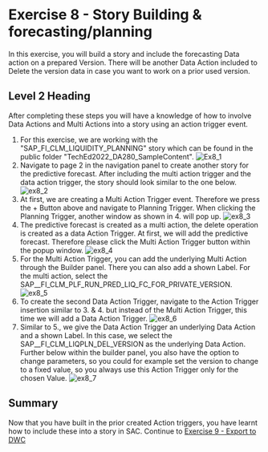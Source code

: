 # Exercise 8 - Story Building & forecasting/planning
In this exercise, you will build a story and include the forecasting Data action on a prepared Version. There will be another Data Action included to Delete the version data in case you want to work on a prior used version.

## Level 2 Heading

After completing these steps you will have a knowledge of how to involve Data Actions and Multi Actions into a story using an action trigger event.

1.	For this exercise, we are working with the "SAP_FI_CLM_LIQUIDITY_PLANNING" story which can be found in the public folder "TechEd2022_DA280_SampleContent". 
![Ex8_1](https://user-images.githubusercontent.com/112930664/197132153-11371e97-0ce1-403f-9528-cc845b7d1217.png)
2.	Navigate to page 2 in the navigation panel to create another story for the predictive forecast. After including the multi action trigger and the data action trigger, the story should look similar to the one below.
![ex8_2](https://user-images.githubusercontent.com/112930664/197132155-2f714d97-e6c3-4f5e-b771-7b51a3c2089a.png)
3. At first, we are creating a Multi Action Trigger event. Therefore we press the + Button above and navigate to Planning Trigger. When clicking the Planning Trigger, another window as shown in 4. will pop up.
![ex8_3](https://user-images.githubusercontent.com/112930664/197132158-d7b919f0-38a4-4597-8d91-89933381e1c3.png)
4. The predictive forecast is created as a multi action, the delete operation is created as a data Action Trigger. At first, we will add the predictive forecast. Therefore please click the Multi Action Trigger button within the popup window. 
![ex8_4](https://user-images.githubusercontent.com/112930664/197132160-4979846c-f3fa-40ef-9d57-f69ff7c9dceb.png)
5. For the Multi Action Trigger, you can add the underlying Multi Action through the Builder panel. There you can also add a shown Label.
For the multi action, select the SAP__FI_CLM_PLF_RUN_PRED_LIQ_FC_FOR_PRIVATE_VERSION.
![ex8_5](https://user-images.githubusercontent.com/112930664/197132148-c9f94641-211a-46b8-9a21-dae29a3ba2c3.png)
6. To create the second Data Action Trigger, navigate to the Action Trigger insertion similar to 3. & 4. but instead of the Multi Action Trigger, this time we will add a Data Action Trigger.
![ex8_6](https://user-images.githubusercontent.com/112930664/197132150-d1e7e66d-5b82-48f0-a18e-8b052a55aefd.png)
7. Similar to 5., we give the Data Action Trigger an underlying Data Action and a shown Label. In this case, we select the SAP__FI_CLM_LIQPLN_DEL_VERSION as the underlying Data Action. Further below within the builder panel, you also have the option to change parameters, so you could for example set the version to change to a fixed value, so you always use this Action Trigger only for the chosen Value. 
![ex8_7](https://user-images.githubusercontent.com/112930664/197132151-98ed35c9-e6c3-4f99-94ad-4f07047f12b7.png)
## Summary

Now that you have built in the prior created Action triggers, you have learnt how to include these into a story in SAC.
Continue to [Exercise 9 - Export to DWC](../9_Export_to_DWC/README.md)
